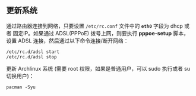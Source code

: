 ## 更新系统

通过路由器连接到网络，只要设置 `/etc/rc.conf` 文件中的 **`eth0`** 字段为
dhcp 或者 固定IP。如果通过 ADSL(PPPoE) 拨号上网，则要执行
**pppoe-setup** 脚本，设置 ADSL 连接，然后通过以下命令连接/断开网络：

```shell
/etc/rc.d/adsl start
/etc/rc.d/adsl stop  
```

更新 Archlinux 系统 (需要 root 权限，如果是普通用户，可以 sudo 执行或者
su 切换用户)：

```shell
pacman -Syu  
```
